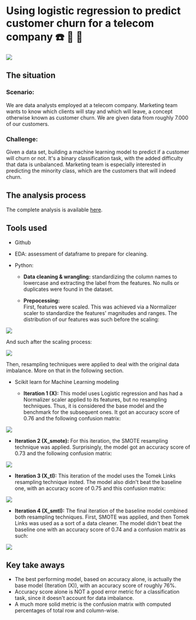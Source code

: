 # Using logistic regression to predict customer churn for a telecom company :telephone: :walking: :arrows_counterclockwise:

![](images/customer_churn.png)

## The situation
### Scenario:
We are data analysts employed at a telecom company. Marketing team wants to know which clients will stay and which will leave, a concept otherwise known as customer churn. We are given data from roughly 7.000 of our customers.


### Challenge:
Given a data set, building a machine learning model to predict if a customer will churn or not. It's a binary classification task, with the added difficulty that data is unbalanced. Marketing team is especially interested in predicting the minority class, which are the customers that will indeed churn.


## The analysis process
The complete analysis is available [here](final_code/customer_churn.ipynb).


## Tools used
* Github

* EDA: assessment of dataframe to prepare for cleaning.

* Python:

   * **Data cleaning & wrangling:** standardizing the column names to lowercase and extracting the label from the features. No nulls or duplicates were found in the dataset.

   * **Prepocessing:**  
First, features were scaled. This was achieved via a Normalizer scaler to standardize the features' magnitudes and ranges. The distribution of our features was such before the scaling:

![](images/before.png)

And such after the scaling process:

![](images/after.png)


Then, resampling techniques were applied to deal with the original data imbalance. More on that in the following section.


* Scikit learn for Machine Learning modeling

  * **Iteration 1 (X):** This model uses Logistic regression and has had a Normalizer scaler applied to its features, but no resampling techniques. Thus, it is considered the base model and the benchmark for the subsequent ones. It got an accuracy score of 0.76 and the following confusion matrix:

![](images/logistic.png)

  * **Iteration 2 (X_smote):** For this iteration, the SMOTE resampling technique was applied. Surprisingly, the model got an accuracy score of 0.73 and the following confusion matrix:

![](images/smote.png)

  * **Iteration 3 (X_tl):** This iteration of the model uses the Tomek Links resampling technique insted. The model also didn't beat the baseline one, with an accuracy score of 0.75 and this confusion matrix:

![](images/tomek.png)

  * **Iteration 4 (X_smtl):** The final iteration of the baseline model combined both resampling techniques. First, SMOTE was applied, and then Tomek Links was used as a sort of a data cleaner. The model didn't beat the baseline one with an accuracy score of 0.74 and a confusion matrix as such:

![](images/smote_tomek.png)


## Key take aways
- The best performing model, based on accuracy alone, is actually the base model (Iteration (X)), with an accuracy score of roughly 76%.
- Accuracy score alone is NOT a good error metric for a classification task, since it doesn't account for data imbalance.
- A much more solid metric is the confusion matrix with computed percentages of total row and column-wise.

